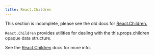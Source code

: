 ```yaml
---
title: React.Children
---
```


<Wip>

This section is incomplete, please see the old docs for [React.Children.](https://reactjs.org/docs/react-api.html#reactchildren)

</Wip>


<Intro>

`React.Children` provides utilities for dealing with the this.props.children opaque data structure.

See the [React.Children](https://reactjs.org/docs/react-api.html#reactchildren) docs for more info.

</Intro>

<InlineToc />
